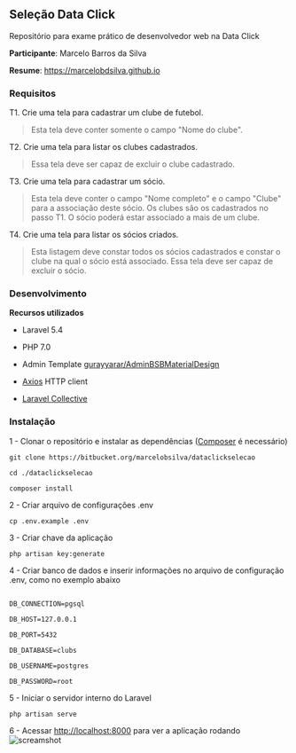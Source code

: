## Seleção Data Click

Repositório para exame prático de desenvolvedor web na Data Click

**Participante**: Marcelo Barros da Silva

**Resume**: https://marcelobdsilva.github.io


### Requisitos

T1. Crie uma tela para cadastrar um clube de futebol.
   > Esta tela deve conter somente o campo "Nome do clube".

T2. Crie uma tela para listar os clubes cadastrados.
   > Essa tela deve ser capaz de excluir o clube cadastrado.

T3. Crie uma tela para cadastrar um sócio.
   > Esta tela deve conter o campo "Nome completo" e o campo "Clube" 
para a associação deste sócio. Os clubes são os cadastrados no passo T1.
   > O sócio poderá estar associado a mais de um clube.

T4. Crie uma tela para listar os sócios criados.
   > Esta listagem deve constar todos os sócios cadastrados e constar o 
clube na qual o sócio está associado.
   > Essa tela deve ser capaz de excluir o sócio.
 
 
 ### Desenvolvimento
 
 **Recursos utilizados**
 
 - Laravel 5.4
 
 - PHP 7.0
 
 - Admin Template [gurayyarar/AdminBSBMaterialDesign]("https://github.com/gurayyarar/AdminBSBMaterialDesign")
 
 - [Axios]("https://github.com/mzabriskie/axios") HTTP client
 
 - [Laravel Collective]("https://laravelcollective.com/docs/5.4/html")
 
 ### Instalação
 
1 - Clonar o repositório e instalar as dependências ([Composer]("https://getcomposer.org/download") é necessário)

 ```
 git clone https://bitbucket.org/marcelobsilva/dataclickselecao
 
 cd ./dataclickselecao
 
 composer install
 ```
 
2 - Criar arquivo de configurações .env

  ```
  cp .env.example .env
  ```
 
3 - Criar chave da aplicação

  ```
  php artisan key:generate
  ```
 
 4 - Criar banco de dados e inserir informações no arquivo de configuração .env, como no exemplo abaixo
 
  ```
  
  DB_CONNECTION=pgsql
  
  DB_HOST=127.0.0.1
  
  DB_PORT=5432
  
  DB_DATABASE=clubs
  
  DB_USERNAME=postgres
  
  DB_PASSWORD=root
  ```
 
 5 - Iniciar o servidor interno do Laravel
 
  ```
  php artisan serve
  ```
 
 6 - Acessar [http://localhost:8000](http://localhost:8000) para ver a aplicação rodando
 ![screamshot](https://marcelobsilva@bitbucket.org/marcelobsilva/dataclickselecao/images/screenshot.png)